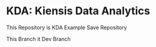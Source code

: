 # KDA: Kiensis Data Analytics
This Repository is KDA Example Save Repository

This Branch it Dev Branch
